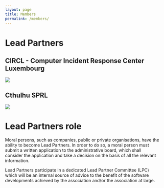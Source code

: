 ```yaml
---
layout: page
title: Members
permalink: /members/
---
```



# Lead Partners

## CIRCL - Computer Incident Response Center Luxembourg

<a href="https://www.circl.lu/"><img src="{{site.url}}{{site.baseurl}}/img/members/circl.jpg" /></a>

## Cthulhu SPRL

<img src="{{site.url}}{{site.baseurl}}/img/members/cthulhu.png" />


# Lead Partners role

Moral persons, such as companies, public or private organisations, have the ability to become Lead Partners. In order to do so, a moral person must submit a written application to the administrative board, which shall consider the application and take a decision on the basis of all the relevant information. 

Lead Partners participate in a dedicated Lead Partner Committee (LPC) which will be an internal source of advice to the benefit of the software developments achieved by the association and/or the association at large.

